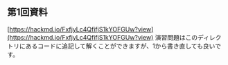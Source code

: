 ## 第1回資料  
[https://hackmd.io/FxfjyLc4QfifjS1kYOFGUw?view](https://hackmd.io/FxfjyLc4QfifjS1kYOFGUw?view)
演習問題はこのディレクトリにあるコードに追記して解くことができますが、1から書き直しても良いです。
